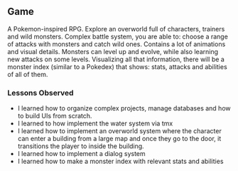 ## Game

A Pokemon-inspired RPG. Explore an overworld full of characters, trainers and wild monsters. Complex battle system, you are able to: choose a range of attacks with monsters and catch wild ones. Contains a lot of animations and visual details. Monsters can level up and evolve, while also learning new attacks on some levels. Visualizing all that information, there will be a monster index (similar to a Pokedex) that shows: stats, attacks and abilities of all of them.

### Lessons Observed

- I learned how to organize complex projects, manage databases and how to build UIs from scratch.
- I learned to how implement the water system via tmx
- I learned how to implement an overworld system where the character can enter a building from a large map and once they go to the door, it transitions the player to inside the building.
- I learned how to implement a dialog system
- I learned how to make a monster index with relevant stats and abilities

